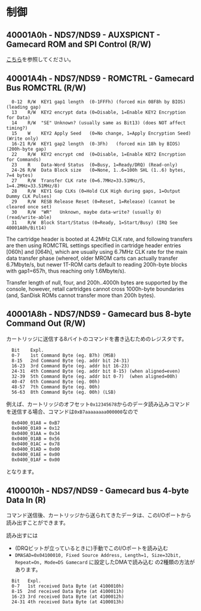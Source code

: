 # 制御

## 40001A0h - NDS7/NDS9 - AUXSPICNT - Gamecard ROM and SPI Control (R/W)

[こちら](../backup.md)を参照してください。

## 40001A4h - NDS7/NDS9 - ROMCTRL - Gamecard Bus ROMCTRL (R/W)

```
  0-12  R/W  KEY1 gap1 length  (0-1FFFh) (forced min 08F8h by BIOS) (leading gap)
  13    R/W  KEY2 encrypt data (0=Disable, 1=Enable KEY2 Encryption for Data)
  14    R/W  "SE" Unknown? (usually same as Bit13) (does NOT affect timing?)
  15    W    KEY2 Apply Seed   (0=No change, 1=Apply Encryption Seed) (Write only)
  16-21 R/W  KEY1 gap2 length  (0-3Fh)   (forced min 18h by BIOS) (200h-byte gap)
  22    R/W  KEY2 encrypt cmd  (0=Disable, 1=Enable KEY2 Encryption for Commands)
  23    R    Data-Word Status  (0=Busy, 1=Ready/DRQ) (Read-only)
  24-26 R/W  Data Block size   (0=None, 1..6=100h SHL (1..6) bytes, 7=4 bytes)
  27    R/W  Transfer CLK rate (0=6.7MHz=33.51MHz/5, 1=4.2MHz=33.51MHz/8)
  28    R/W  KEY1 Gap CLKs (0=Hold CLK High during gaps, 1=Output Dummy CLK Pulses)
  29    R/W  RESB Release Reset (0=Reset, 1=Release) (cannot be cleared once set)
  30    R/W  "WR"   Unknown, maybe data-write? (usually 0) (read/write-able)
  31    R/W  Block Start/Status (0=Ready, 1=Start/Busy) (IRQ See 40001A0h/Bit14)
```

The cartridge header is booted at 4.2MHz CLK rate, and following transfers are then using ROMCTRL settings specified in cartridge header entries [060h] and [064h], which are usually using 6.7MHz CLK rate for the main data transfer phase (whereof, older MROM carts can actually transfer 6.7Mbyte/s, but newer 1T-ROM carts default to reading 200h-byte blocks with gap1=657h, thus reaching only 1.6Mbyte/s).

Transfer length of null, four, and 200h..4000h bytes are supported by the console, however, retail cartridges cannot cross 1000h-byte boundaries (and, SanDisk ROMs cannot transfer more than 200h bytes).

## 40001A8h - NDS7/NDS9 - Gamecard bus 8-byte Command Out (R/W)

カートリッジに送信する8バイトのコマンドを書き込むためのレジスタです。

```
  Bit    Expl.
  0-7    1st Command Byte (eg. B7h) (MSB)
  8-15   2nd Command Byte (eg. addr bit 24-31)
  16-23  3rd Command Byte (eg. addr bit 16-23)
  24-31  4th Command Byte (eg. addr bit 8-15) (when aligned=even)
  32-39  5th Command Byte (eg. addr bit 0-7)  (when aligned=00h)
  40-47  6th Command Byte (eg. 00h)
  48-57  7th Command Byte (eg. 00h)
  56-63  8th Command Byte (eg. 00h) (LSB)
```

例えば、カートリッジのオフセット`0x12345678`からのデータ読み込みコマンドを送信する場合、コマンドは`0xB7aaaaaaaa000000`なので

```
  0x0400_01A8 = 0xB7
  0x0400_01A9 = 0x12
  0x0400_01AA = 0x34
  0x0400_01AB = 0x56
  0x0400_01AC = 0x78
  0x0400_01AD = 0x00
  0x0400_01AE = 0x00
  0x0400_01AF = 0x00
```

となります。

## 4100010h - NDS7/NDS9 - Gamecard bus 4-byte Data In (R)

コマンド送信後、カートリッジから送られてきたデータは、このI/Oポートから読み出すことができます。

読み出すには
- (DRQビットが立っているときに)手動でこのI/Oポートを読み込む
- `DMASAD=0x04100010, Fixed Source Address, Length=1, Size=32bit, Repeat=On, Mode=DS Gamecard` に設定したDMAで読み込む
の2種類の方法があります。

```
  Bit   Expl.
  0-7   1st received Data Byte (at 4100010h)
  8-15  2nd received Data Byte (at 4100011h)
  16-23 3rd received Data Byte (at 4100012h)
  24-31 4th received Data Byte (at 4100013h)
```


